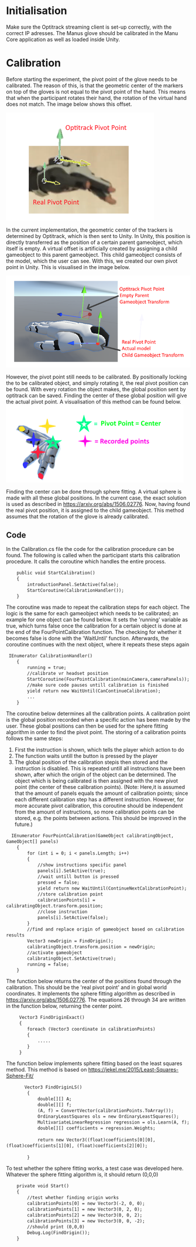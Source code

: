 # Initialisation
Make sure the Optitrack streaming client is set-up correctly, with the correct IP adresses. The Manus glove should be calibrated in the Manu Core application as well as loaded inside Unity.

# Calibration
Before starting the experiment, the pivot point of the glove needs to be calibrated. The reason of this, is that the geometric center of the markers on top of the gloves is not equal to the pivot point of the hand. This means that when the participant rotates their hand, the rotation of the virtual hand does not match. The image below shows this offset.

![plot](pivot_img.png)

In the current implementation, the geometric center of the trackers is determined by Optitrack, which is then sent to Unity. In Unity, this position is directly transferred as the position of a certain parent gameobject, which itself is empty. A virtual offset is artificially created by assigning a child gameobject to this parent gameobject. This child gameobject consists of the model, which the user can see. With this, we created our own pivot point in Unity. This is visualised in the image below.

![plot](unity_pivot.png)

However, the pivot point still needs to be calibrated. By positionally locking the to be calibrated object, and simply rotating it, the real pivot position can be found. With every rotation the object makes, the global position sent by optitrack can be saved. Finding the center of these global position will give the actual pivot point. A visualisation of this method can be found below.
![plot](cal_rotation.png)

Finding the center can be done through sphere fitting. A virtual sphere is made with all these global positions. In the current case, the exact solution is used as described in https://arxiv.org/abs/1506.02776. Now, having found the real pivot position, it is assigned to the child gameobject. This method assumes that the rotation of the glove is already calibrated.
## Code
In the Calibration.cs file the code for the calibration procedure can be found.
The following is called when the participant starts this calibration procedure. It calls the coroutine which handles the entire process.
```
    public void StartCalibration()
    {
        introductionPanel.SetActive(false);
        StartCoroutine(CalibrationHandler());
    }
```
The coroutine was made to repeat the calibration steps for each object. The logic is the same for each gameobject which needs to be calibrated; an example for one object can be found below. It sets the 'running' variable as true, which turns false once the calibration for a certain object is done at the end of the FourPointCalibration function. The checking for whether it becomes false is done with the 'WaitUntil' function. Afterwards, the coroutine continues with the next object, where it repeats these steps again
```
 IEnumerator CalibrationHandler()
    {
        running = true;
        //calibrate vr headset position
        StartCoroutine(FourPointCalibration(mainCamera,cameraPanels));
        //make sure code pauses untill calibration is finished
        yield return new WaitUntil(CanContinueCalibration);
        ...
    }
```
The coroutine below determines all the calibration points. A calibration point is the global position recorded when a specific action has been made by the user. These global positions can then be used for the sphere fitting algorithm in order to find the pivot point. The storing of a calibration points follows the same steps: 
1. First the instruction is shown, which tells the player which action to do
2. The function waits untill the button is pressed by the player
3. The global position of the calibration stepis then stored and the instruction is disabled. This is repeated untill all instructions have been shown, after which the origin of the object can be determined. The object which is being calibrated is then assigned with the new pivot point (the center of these calibration points).
(Note: Here,it is assumed that the amount of panels equals the amount of calibration points; since each different calibration step has a different instruction. However, for more accurate pivot calibration, this coroutine should be independent from the amount of instructions, so more calibration points can be stored, e.g. the points between actions. This should be improved in the future.)
```
  IEnumerator FourPointCalibration(GameObject calibratingObject, GameObject[] panels)
    {
        for (int i = 0; i < panels.Length; i++)
        {
            //show instructions specific panel
            panels[i].SetActive(true);
            //wait untill button is pressed
            pressed = false;
            yield return new WaitUntil(ContinueNextCalibrationPoint);
            //store calibration point
            calibrationPoints[i] = calibratingObject.transform.position;
            //close instruction
            panels[i].SetActive(false);
        }
        //find and replace origin of gameobject based on calibration results
        Vector3 newOrigin = FindOrigin();
        calibratingObject.transform.position = newOrigin;
        //activate gameobject
        calibratingObject.SetActive(true);
        running = false;
    }
```
The function below returns the center of the positions found through the calibration. This should be the 'real pivot point' and in global world coordinates. It implements the sphere fitting algorithm as described in https://arxiv.org/abs/1506.02776. The equations 26 through 34 are written in the function below, returning the center point.
```
     Vector3 FindOriginExact()
     {
        foreach (Vector3 coordinate in calibrationPoints)
        {
            .....
        }
     }
```
The function below implements sphere fitting based on the least squares method. This method is based on https://jekel.me/2015/Least-Squares-Sphere-Fit/
```
       Vector3 FindOriginLS()
        {
            double[][] A;
            double[][] f;
            (A, f) = ConvertVector(calibrationPoints.ToArray());
            OrdinaryLeastSquares ols = new OrdinaryLeastSquares();
            MultivariateLinearRegression regression = ols.Learn(A, f);
            double[][] coefficients = regression.Weights;

            return new Vector3((float)coefficients[0][0], (float)coefficients[1][0], (float)coefficients[2][0]);

        }
```
To test whether the sphere fitting works, a test case was developed here. Whatever the sphere fitting algorithm is, it should return (0,0,0)
```
    private void Start()
    {
        //test whether finding origin works
        calibrationPoints[0] = new Vector3(-2, 0, 0);
        calibrationPoints[1] = new Vector3(0, 2, 0);
        calibrationPoints[2] = new Vector3(0, 0, 2);
        calibrationPoints[3] = new Vector3(0, 0, -2);
        //should print (0,0,0)
        Debug.Log(FindOrigin());
    }
```
